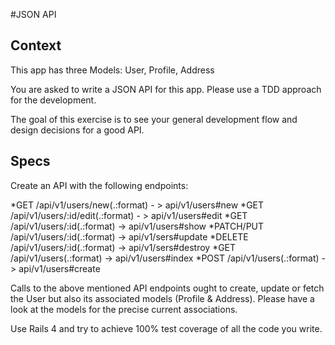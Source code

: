 #JSON API

## Context

This app has three Models: User, Profile, Address

You are asked to write a JSON API for this app. Please use a TDD approach for the development.

The goal of this exercise is to see your general development flow and design decisions for a good API.

## Specs

Create an API with the following endpoints:

*GET          /api/v1/users/new(.:format) - > api/v1/users#new
*GET          /api/v1/users/:id/edit(.:format) - > api/v1/users#edit
*GET          /api/v1/users/:id(.:format) -> api/v1/users#show
*PATCH/PUT    /api/v1/users/:id(.:format) -> api/v1/sers#update
*DELETE       /api/v1/users/:id(.:format)  -> api/v1/sers#destroy
*GET          /api/v1/users(.:format) -> api/v1/users#index
*POST         /api/v1/users(.:format) -> api/v1/users#create


Calls to the above mentioned API endpoints ought to create, update or fetch the User but also its associated models (Profile & Address). Please have a look at the models for the precise current associations.

Use Rails 4 and try to achieve 100% test coverage of all the code you write.

